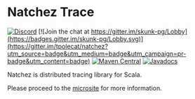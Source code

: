 # Natchez Trace

[![Discord](https://img.shields.io/discord/632277896739946517.svg?label=&logo=discord&logoColor=ffffff&color=404244&labelColor=6A7EC2)](https://discord.gg/CSh8u9yPMe)
[![Join the chat at https://gitter.im/skunk-pg/Lobby](https://badges.gitter.im/skunk-pg/Lobby.svg)](https://gitter.im/tpolecat/natchez?utm_source=badge&utm_medium=badge&utm_campaign=pr-badge&utm_content=badge)
[![Maven Central](https://img.shields.io/maven-central/v/org.tpolecat/natchez-core_2.13.svg)](https://maven-badges.herokuapp.com/maven-central/org.tpolecat/natchez-core_2.13)
[![Javadocs](https://javadoc.io/badge/org.tpolecat/natchez-core_2.13.svg)](https://javadoc.io/doc/org.tpolecat/skunk-core_2.12)

Natchez is distributed tracing library for Scala.

Please proceed to the [microsite](http://typelevel.github.io/natchez/) for more information.

